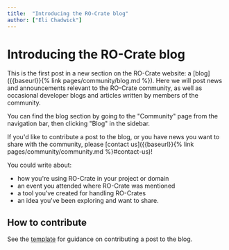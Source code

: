 ```yaml
---
title:  "Introducing the RO-Crate blog"
author: ["Eli Chadwick"]
---
```


# Introducing the RO-Crate blog

This is the first post in a new section on the RO-Crate website: a [blog]({{baseurl}}{% link pages/community/blog.md %}). Here we will post news and announcements relevant to the RO-Crate community, as well as occasional developer blogs and articles written by members of the community. 

You can find the blog section by going to the "Community" page from the navigation bar, then clicking "Blog" in the sidebar.

If you'd like to contribute a post to the blog, or you have news you want to share with the community, please [contact us]({{baseurl}}{% link pages/community/community.md %}#contact-us)!

You could write about:
* how you're using RO-Crate in your project or domain
* an event you attended where RO-Crate was mentioned
* a tool you've created for handling RO-Crates
* an idea you've been exploring and want to share.

## How to contribute

See the [template](https://github.com/ResearchObject/ro-crate/blob/main/docs/_posts/.template.md) for guidance on contributing a post to the blog.

